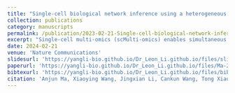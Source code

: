 ```yaml
---
title: "Single-cell biological network inference using a heterogeneous graph transformer"
collection: publications
category: manuscripts
permalink: /publication/2023-02-21-Single-cell-biological-network-inferen
excerpt: "Single-cell multi-omics (scMulti-omics) enables simultaneous profiling of multiple molecular layers, revealing cellular heterogeneity and complex mechanisms. We present **DeepMAPS**, a robust tool for inferring biological networks from scMulti-omics data using a heterogeneous graph model and multi-head graph transformer to capture local and global gene–cell relationships. DeepMAPS outperforms existing methods in cell clustering and network construction, accurately deriving cell-type-specific networks in diverse datasets, including lung tumor CITE-seq and lymphoma scRNA-seq/scATAC-seq data. A user-friendly web server with interactive visualizations enhances accessibility and reproducibility, making DeepMAPS a powerful platform for integrative single-cell analysis."
date: 2024-02-21
venue: 'Nature Communications'
slidesurl: 'https://yangli-bio.github.io/Dr_Leon_Li.github.io/files/slides1.pdf'
paperurl: 'https://yangli-bio.github.io/Dr_Leon_Li.github.io/files/Ma-2023-Single-cell-biological-network-inferen.pdf'
bibtexurl: 'https://yangli-bio.github.io/Dr_Leon_Li.github.io/files/bibtex1.bib'
citation: 'Anjun Ma, Xiaoying Wang, Jingxian Li, Cankun Wang, Tong Xiao, Yuntao Liu, Hao Cheng, Juexin Wang, Yang Li, Yuzhou Chang, Jinpu Li, Duolin Wang, Yuexu Jiang, Li Su, Gang Xin, Shaopeng Gu, Zihai Li, Bingqiang Liu, Dong Xu, Qin Ma. (2023). &quot;Single-cell biological network inference using a heterogeneous graph transformer.&quot; <i>Nature Communications</i>. 14(1).'
---
```

